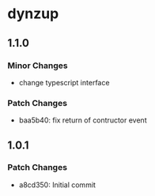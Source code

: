 # dynzup

## 1.1.0

### Minor Changes

- change typescript interface

### Patch Changes

- baa5b40: fix return of contructor event

## 1.0.1

### Patch Changes

- a8cd350: Initial commit
